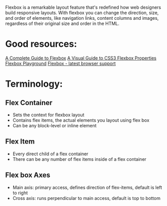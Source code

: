 Flexbox is a remarkable layout feature that's redefined how web designers build responsive layouts. With flexbox you can change the direction, size, and order of elements, like navigation links, content columns and images, regardless of their original size and order in the HTML.

# Good resources:
[A Complete Guide to Flexbox](https://css-tricks.com/snippets/css/a-guide-to-flexbox/)
[A Visual Guide to CSS3 Flexbox Properties](https://scotch.io/tutorials/a-visual-guide-to-css3-flexbox-properties)
[Flexbox Playground](https://scotch.io/demos/visual-guide-to-css3-flexbox-flexbox-playground)
[Flexbox - latest browser support](http://caniuse.com/#search=flexbox)

# Terminology:
## Flex Container
  - Sets the context for flexbox layout
  - Contains flex items, the actual elements you layout using flex box
  - Can be any block-level or inline element

## Flex Item
  - Every direct child of a flex container
  - There can be any number of flex items inside of a flex container

## Flex box Axes
  - Main axis: primary access, defines direction of flex-items, default is left to right
  - Cross axis: runs perpendicular to main access, default is top to bottom